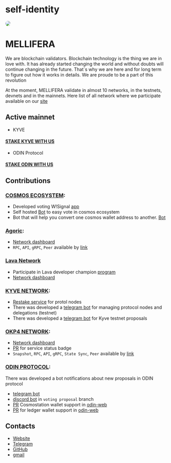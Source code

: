 # self-identity

<img src="https://s3.amazonaws.com/keybase_processed_uploads/e86fec4890dc435ba14cb684ab658e05_360_360.jpg" style="border-radius: 50%;">

# MELLIFERA

We are blockchain validators. Blockchain technology is the thing we are in love with. It has already started changing the world and without doubts will continue changing in the future. That`s why we are here and for long term to figure out how it works in details. We are proude to be a part of this revolution

At the moment, MELLIFERA validate in almost 10 networks, in the testnets, devnets and in the mainnets. Here list of all network where we participate available on our <a href="https://mellifera.network">site</a>

## Active mainnet

- KYVE
<h4><a href="https://kyve-restake.mellifera.network/delegate">STAKE KYVE WITH US</a></h4>

- ODIN Protocol
<h4><a href="https://mainnet.odinprotocol.io/validators/odinvaloper1pfs42htt5w4d65rjt9cs283c2sre4tf3t4sfl7">STAKE ODIN WITH US</a></h4>

## Contributions

### [COSMOS ECOSYSTEM](https://cosmos.network): 
 - Developed voting W!Signal [app](https://github.com/mellifera-labs/wsignal-info)
 - Self hosted [Bot](https://github.com/MELLIFERA-Labs/janusbot) to easy vote in cosmos ecosystem
 - Bot that will help you convert one cosmos wallet address to another. [Bot](https://github.com/MELLIFERA-Labs/cosmovert)
### [Agoric](https:://agoric.com): 
  - [Network dashboard](https://agoric.mellifera.network)
  - `RPC`, `API`, `gRPC`, `Peer` available by [link](https://mellifera.network/manuals/agoric.html)
### [Lava Network](https://www.lavanet.xyz) 
  - Participate in Lava developer champion [program](https://lavanet.notion.site/Lava-Developer-Champions-18595ddcc59c445a8ef204dcd9732a8f)
  - [Network dashboard](https://lava.mellifera.network/monitor/public-dashboards/a601fc0b300742999ed12cadf9de0fd1?orgId=1)

### [KYVE NETWORK](https://kyve.network/):
  - [Restake service](https://kyve-restake.mellifera.network) for protol nodes
  - There was developed a [telegram bot](https://t.me/kyvecheckerbot) for managing protocol nodes and delegations (testnet)
  - There was developed a [telegram bot](https://t.me/KyveProposals) for Kyve testnet proposals

### [OKP4 NETWORK](https://okp4.network):
  - [Network dashboard](https://okp4-testnet.mellifera.network/monitor)
  - [PR](https://github.com/okp4/awesome/pull/33) for service status badge  
  - `Snapshot`, `RPC`, `API`, `gRPC`, `State Sync`, `Peer` available by [link](https://mellifera.network/manuals/okp4.html)
### [ODIN PROTOCOL](https://odinprotocol.io):

There was developed a bot notifications about new proposals in ODIN protocol
 - [telegram bot](https://t.me/ODINproposals)
 - [discord bot]( https://discord.gg/cUXKyRq) in `voting proposal` branch
 - [PR](https://github.com/ODIN-PROTOCOL/odin-web/pull/55) Cosmostation wallet support in [odin-web](https://mainnet.odinprotocol.io)
 - [PR](https://github.com/ODIN-PROTOCOL/odin-web/pull/52) for ledger wallet support in [odin-web](https://mainnet.odinprotocol.io)


## Contacts
- [Website](https://mellifera.network/)
- [Telegram](https://t.me/MelliferaValidator)
- [GitHub](https://github.com/MELLIFERA-Labs)
- [gmail](team@mellifera.network)

